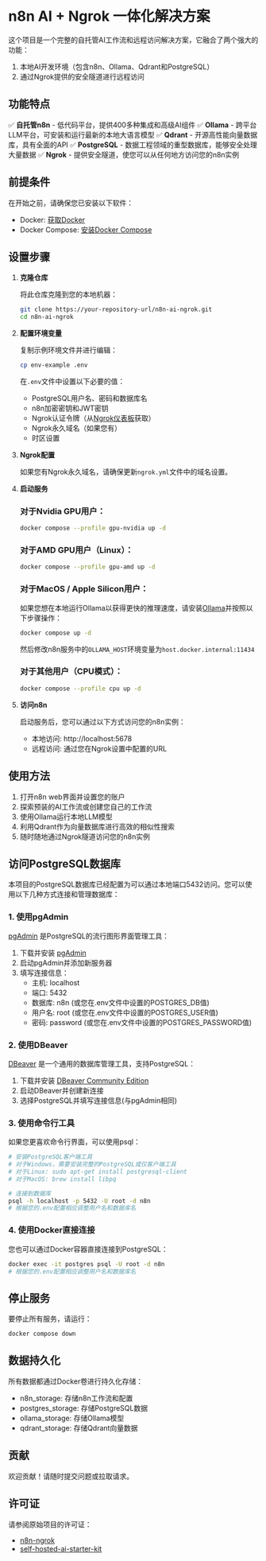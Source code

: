 # n8n AI + Ngrok 一体化解决方案

这个项目是一个完整的自托管AI工作流和远程访问解决方案，它融合了两个强大的功能：
1. 本地AI开发环境（包含n8n、Ollama、Qdrant和PostgreSQL）
2. 通过Ngrok提供的安全隧道进行远程访问

## 功能特点

✅ **自托管n8n** - 低代码平台，提供400多种集成和高级AI组件
✅ **Ollama** - 跨平台LLM平台，可安装和运行最新的本地大语言模型
✅ **Qdrant** - 开源高性能向量数据库，具有全面的API
✅ **PostgreSQL** - 数据工程领域的重型数据库，能够安全处理大量数据
✅ **Ngrok** - 提供安全隧道，使您可以从任何地方访问您的n8n实例

## 前提条件

在开始之前，请确保您已安装以下软件：
- Docker: [获取Docker](https://docs.docker.com/get-docker/)
- Docker Compose: [安装Docker Compose](https://docs.docker.com/compose/install/)

## 设置步骤

1. **克隆仓库**

   将此仓库克隆到您的本地机器：
   ```bash
   git clone https://your-repository-url/n8n-ai-ngrok.git
   cd n8n-ai-ngrok
   ```

2. **配置环境变量**

   复制示例环境文件并进行编辑：
   ```bash
   cp env-example .env
   ```
   
   在`.env`文件中设置以下必要的值：
   - PostgreSQL用户名、密码和数据库名
   - n8n加密密钥和JWT密钥
   - Ngrok认证令牌（从[Ngrok仪表板](https://ngrok.com/)获取）
   - Ngrok永久域名（如果您有）
   - 时区设置

3. **Ngrok配置**

   如果您有Ngrok永久域名，请确保更新`ngrok.yml`文件中的域名设置。

4. **启动服务**

   ### 对于Nvidia GPU用户：
   ```bash
   docker compose --profile gpu-nvidia up -d
   ```

   ### 对于AMD GPU用户（Linux）：
   ```bash
   docker compose --profile gpu-amd up -d
   ```

   ### 对于MacOS / Apple Silicon用户：
   如果您想在本地运行Ollama以获得更快的推理速度，请安装[Ollama](https://ollama.com/)并按照以下步骤操作：
   ```bash
   docker compose up -d
   ```
   然后修改n8n服务中的`OLLAMA_HOST`环境变量为`host.docker.internal:11434`

   ### 对于其他用户（CPU模式）：
   ```bash
   docker compose --profile cpu up -d
   ```

5. **访问n8n**

   启动服务后，您可以通过以下方式访问您的n8n实例：
   - 本地访问: http://localhost:5678
   - 远程访问: 通过您在Ngrok设置中配置的URL

## 使用方法

1. 打开n8n web界面并设置您的账户
2. 探索预装的AI工作流或创建您自己的工作流
3. 使用Ollama运行本地LLM模型
4. 利用Qdrant作为向量数据库进行高效的相似性搜索
5. 随时随地通过Ngrok隧道访问您的n8n实例

## 访问PostgreSQL数据库

本项目的PostgreSQL数据库已经配置为可以通过本地端口5432访问。您可以使用以下几种方式连接和管理数据库：

### 1. 使用pgAdmin

[pgAdmin](https://www.pgadmin.org/) 是PostgreSQL的流行图形界面管理工具：

1. 下载并安装 [pgAdmin](https://www.pgadmin.org/download/)
2. 启动pgAdmin并添加新服务器
3. 填写连接信息：
   - 主机: localhost
   - 端口: 5432
   - 数据库: n8n (或您在.env文件中设置的POSTGRES_DB值)
   - 用户名: root (或您在.env文件中设置的POSTGRES_USER值)
   - 密码: password (或您在.env文件中设置的POSTGRES_PASSWORD值)

### 2. 使用DBeaver

[DBeaver](https://dbeaver.io/) 是一个通用的数据库管理工具，支持PostgreSQL：

1. 下载并安装 [DBeaver Community Edition](https://dbeaver.io/download/)
2. 启动DBeaver并创建新连接
3. 选择PostgreSQL并填写连接信息(与pgAdmin相同)

### 3. 使用命令行工具

如果您更喜欢命令行界面，可以使用psql：

```bash
# 安装PostgreSQL客户端工具
# 对于Windows，需要安装完整的PostgreSQL或仅客户端工具
# 对于Linux: sudo apt-get install postgresql-client
# 对于MacOS: brew install libpq

# 连接到数据库
psql -h localhost -p 5432 -U root -d n8n
# 根据您的.env配置相应调整用户名和数据库名
```

### 4. 使用Docker直接连接

您也可以通过Docker容器直接连接到PostgreSQL：

```bash
docker exec -it postgres psql -U root -d n8n
# 根据您的.env配置相应调整用户名和数据库名
```

## 停止服务

要停止所有服务，请运行：
```bash
docker compose down
```

## 数据持久化

所有数据都通过Docker卷进行持久化存储：
- n8n_storage: 存储n8n工作流和配置
- postgres_storage: 存储PostgreSQL数据
- ollama_storage: 存储Ollama模型
- qdrant_storage: 存储Qdrant向量数据

## 贡献

欢迎贡献！请随时提交问题或拉取请求。

## 许可证

请参阅原始项目的许可证：
- [n8n-ngrok](https://github.com/joffcom/n8n-ngrok)
- [self-hosted-ai-starter-kit](https://github.com/n8n-io/self-hosted-ai-starter-kit) 

